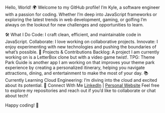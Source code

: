 Hello, World! 🌍
Welcome to my GitHub profile! I’m Kyle, a software engineer with a passion for coding. Whether I’m deep into JavaScript frameworks or exploring the latest trends in web development, gaming, or golfing I’m always on the lookout for new challenges and opportunities to learn.

🛠️ What I Do
Code: I craft clean, efficient, and maintainable code in JavaScript.
Collaborate: I love working on collaborative projects.
Innovate: I enjoy experimenting with new technologies and pushing the boundaries of what’s possible.
🌟 Projects & Contributions
Backlog: A project I am currently working on is a LetterBox clone but with a video game twist!.
TPG: Theme Park Guide is another app I am working on that improves your theme park experience by creating a personalized itinerary, helping you navigate attractions, dining, and entertainment to make the most of your day.
📚 Currently Learning
Cloud Engineering: I’m diving into the cloud and excited about its potential.
🔗 Connect With Me
[LinkedIn](https://www.linkedin.com/in/kylekcarter/) | [Personal Website](https://www.kylekcarter.com/)
Feel free to explore my repositories and reach out if you’d like to collaborate or chat about tech!

Happy coding! 🚀
